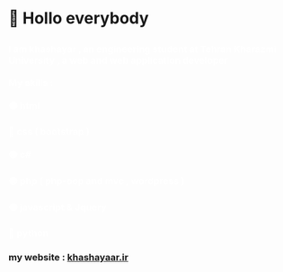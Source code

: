<a><h1 style="color:white ">:wave: Hollo everybody
</h1></a>
<h3 style="color:white" href="#">
I am khashayar , an engineering student at  Tehran Kharazmi University , a web and web application developer <br> <br>
My skills : <br><br>
🟠 html <br><br>
🔵 css ( bootstrap ) <br><br>
🟢 c# <br><br>
🟣 php ( php-oop and mvc , wordpress ) <br><br>
🟠 javascript & Jquery <br><br>
🔵 python 
</h3>
<h3>my website : <a href="https://khashayaar.ir">khashayaar.ir</a></h3>
